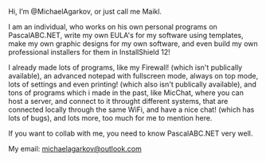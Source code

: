 Hi, I’m @MichaelAgarkov, or just call me Maikl.

I am an individual, who works on his own personal programs on PascalABC.NET,
write my own EULA's for my software using templates,
make my own graphic designs for my own software,
and even build my own professional installers for them in InstallShield 12!

I already made lots of programs, like my Firewall! (which isn't publically available),
an advanced notepad with fullscreen mode, always on top mode, lots of settings and even printing! (which also isn't publically available),
and tons of programs which i made in the past, like MicChat, where you can host a server, and connect to it throught different systems, that are connected locally through the same WiFi, and have a nice chat! (which has lots of bugs), and lots more, too much for me to mention here.

If you want to collab with me, you need to know PascalABC.NET very well.

My email: michaelagarkov@outlook.com
